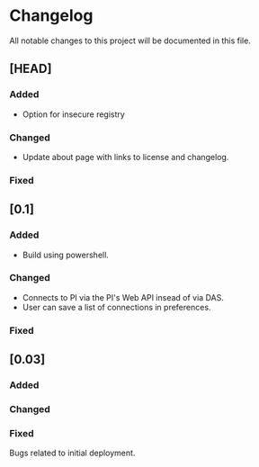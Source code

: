 # Changelog

All notable changes to this project will be documented in this file.

## [HEAD]

### Added
- Option for insecure registry

### Changed
- Update about page with links to license and changelog.

### Fixed

## [0.1]

### Added
- Build using powershell.

### Changed
- Connects to PI via the PI's Web API insead of via DAS.
- User can save a list of connections in preferences.

### Fixed

## [0.03]

### Added

### Changed

### Fixed

Bugs related to initial deployment.